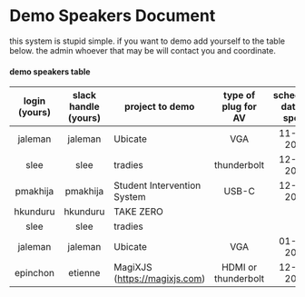 # Demo Speakers Document

this system is stupid simple. if you want to demo add yourself to the table below. the admin whoever that may be will contact you and coordinate. 


#### demo speakers table

| login (yours) | slack handle (yours) | project to demo                 | type of plug for AV | scheduled date to speak |
| :-----------: | :------------------: | ------------------------------- | :-----------------: | :---------------------: |
| jaleman       | jaleman              | Ubicate                         | VGA                 | 11-30-2016              |
| slee          | slee                 | tradies                         | thunderbolt         | 12-14-2016              |
| pmakhija      | pmakhija             | Student Intervention System     | USB-C               | 12-21-2016              |
| hkunduru      | hkunduru             | TAKE ZERO                       |                     |                         |
| slee          | slee                 | tradies                         |                     |                         |
| jaleman       | jaleman              | Ubicate                         | VGA                 | 01-04-2017              |
| epinchon      | etienne              | MagiXJS (https://magixjs.com)   | HDMI or thunderbolt | 12-28-2016              |
